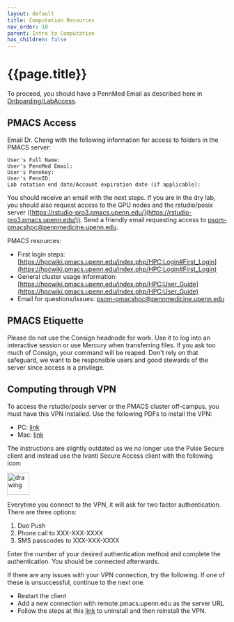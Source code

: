 ```yaml
---
layout: default
title: Computation Resources
nav_order: 10
parent: Intro to Computation
has_children: false
---
```


# {{page.title}}

To proceed, you should have a PennMed Email as described here in [Onboarding/LabAccess](../Onboarding/LabAccess.html#penn-medicine-email).

## PMACS Access

Email Dr. Cheng with the following information for access to folders in the PMACS server:

    User's Full Name: 
    User's PennMed Email: 
    User's PennKey: 
    User's PennID: 
    Lab rotation end date/Account expiration date (if applicable):

You should receive an email with the next steps. If you are in the dry lab, you should also request access to the GPU nodes and the rstudio/posix server ([https://rstudio-pro3.pmacs.upenn.edu/](https://rstudio-pro3.pmacs.upenn.edu/)). Send a friendly email requesting access to [psom-pmacshpc@pennmedicine.upenn.edu](psom-pmacshpc@pennmedicine.upenn.edu).

PMACS resources:
* First login steps: [https://hpcwiki.pmacs.upenn.edu/index.php/HPC:Login#First_Login](https://hpcwiki.pmacs.upenn.edu/index.php/HPC:Login#First_Login)
* General cluster usage information: [https://hpcwiki.pmacs.upenn.edu/index.php/HPC:User_Guide](https://hpcwiki.pmacs.upenn.edu/index.php/HPC:User_Guide)
* Email for questions/issues: [psom-pmacshpc@pennmedicine.upenn.edu](psom-pmacshpc@pennmedicine.upenn.edu)

## PMACS Etiquette

Please do not use the Consign headnode for work. Use it to log into an interactive session or use Mercury when transferring files. If you ask too much of Consign, your command will be reaped. Don't rely on that safeguard, we want to be responsible users and good stewards of the server since access is a privilege.

## Computing through VPN

To access the rstudio/posix server or the PMACS cluster off-campus, you must have this VPN installed. Use the following PDFs to install the VPN:

* PC: [link](https://www.med.upenn.edu/pmacs/assets/user-content/documents/pmacs-vpn-windows-automated-install-and-configuration-(preferred).pdf)
* Mac: [link](https://www.med.upenn.edu/pmacs/assets/user-content/documents/pmacs-vpn-mac-os-automated-install-and-configuration-(preferred).pdf)

The instructions are slightly outdated as we no longer use the Pulse Secure client and instead use the Ivanti Secure Access client with the following icon:

<img src="/lab-manual/assets/images/IvantiSecureAccessIcon.webp" alt="drawing" width="50"/> 

Everytime you connect to the VPN, it will ask for two factor authentication. There are three options:

1. Duo Push
2. Phone call to XXX-XXX-XXXX
3. SMS passcodes to XXX-XXX-XXXX

Enter the number of your desired authentication method and complete the authentication. You should be connected afterwards. 

If there are any issues with your VPN connection, try the following. If one of these is unsuccessful, continue to the next one.

* Restart the client
* Add a new connection with remote.pmacs.upenn.edu as the server URL
* Follow the steps at this [link](https://forums.ivanti.com/s/article/Deep-Clean-Procedure-for-Windows-and-MAC?language=en_US) to uninstall and then reinstall the VPN.

